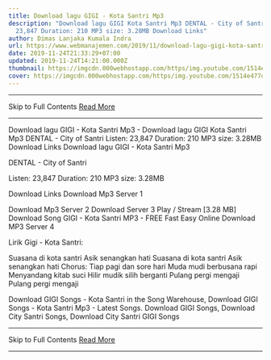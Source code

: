 ```yaml
---
title: Download lagu GIGI - Kota Santri Mp3
description: "Download lagu GIGI Kota Santri Mp3 DENTAL - City of Santri Listen:
  23,847 Duration: 210 MP3 size: 3.28MB Download Links"
author: Dimas Lanjaka Kumala Indra
url: https://www.webmanajemen.com/2019/11/download-lagu-gigi-kota-santri-mp3_24.html
date: 2019-11-24T21:33:29+07:00
updated: 2019-11-24T14:21:00.000Z
thumbnail: https://imgcdn.000webhostapp.com/https/img.youtube.com/1514e477dae70eb7cf2ad5f8ad1d5a98.jpeg
cover: https://imgcdn.000webhostapp.com/https/img.youtube.com/1514e477dae70eb7cf2ad5f8ad1d5a98.jpeg
---
```


<hr/> Skip to Full Contents <a href="https://www.webmanajemen.com/2019/11/download-lagu-gigi-kota-santri-mp3_24.html" rel="follow" class="button" id="read-more">Read More</a> <hr/> Download lagu GIGI - Kota Santri Mp3 - Download lagu GIGI Kota Santri Mp3 DENTAL - City of Santri Listen: 23,847 Duration: 210 MP3 size: 3.28MB Download Links Download lagu GIGI - Kota Santri Mp3

  DENTAL - City of Santri 

  Listen: 23,847 
  Duration: 210 
  MP3 size: 3.28MB 

  Download Links 
  Download Mp3 Server 1 

  Download Mp3 Server 2 
  Download Server 3 
  Play / Stream [3.28 MB] Download Song GIGI - Kota Santri MP3 - FREE Fast Easy Online 
  Download MP3 Server 4 


                             
Lirik Gigi - Kota Santri:
                             
 Suasana di kota santri 
 Asik senangkan hati 
 Suasana di kota santri 
 Asik senangkan hati 
 Chorus: 
 Tiap pagi dan sore hari 
 Muda mudi berbusana rapi 
 Menyandang kitab suci 
 Hilir mudik silih berganti 
 Pulang pergi mengaji 
 Pulang pergi mengaji 
                         
  Download GIGI Songs - Kota Santri in the Song Warehouse, Download GIGI Songs - Kota Santri Mp3 - Latest Songs.  Download GIGI Songs, Download City Santri Songs, Download City Santri GIGI Songs <hr/> Skip to Full Contents <a href="https://www.webmanajemen.com/2019/11/download-lagu-gigi-kota-santri-mp3_24.html" rel="follow" class="button" id="read-more">Read More</a> <hr/>